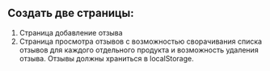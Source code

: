 ## Создать две страницы:

1. Страница добавление отзыва
2. Страница просмотра отзывов с возможностью сворачивания списка отзывов для каждого отдельного продукта и возможность удаления отзыва.
   Отзывы должны храниться в localStorage.
